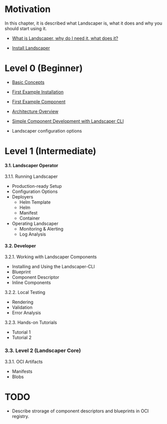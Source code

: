 # Motivation
In this chapter, it is described what Landscaper is, what it does and why you should start using it.

- [What is Landscaper, why do I need it, what does it?](motivation/motivation.md) 

- [Install Landscaper](./gettingstarted/install-landscaper-controller.md)

# Level 0 (Beginner)

- [Basic Concepts](./level_0/basic_concepts.md)

- [First Example Installation](./level_0/first_example_installation.md)

- [First Example Component](./level_0/first_example_component.md)

- [Architecture Overview](./level_0/basic_architecture.md)
  
- [Simple Component Development with Landscaper CLI](https://github.com/gardener/landscapercli)
  
- Landscaper configuration options

# Level 1 (Intermediate) 

#### 3.1. Landscaper Operator

3.1.1. Running Landscaper
  - Production-ready Setup
  - Configuration Options
  - Deployers
    - Helm Template 
    - Helm 
    - Manifest
    - Container 
  - Operating Landscaper
    - Monitoring & Alerting
    - Log Analysis

#### 3.2. Developer
  
3.2.1. Working with Landscaper Components
- Installing and Using the Landscaper-CLI
- Blueprint
- Component Descriptor
- Inline Components

3.2.2. Local Testing
  - Rendering
  - Validation
  - Error Analysis

3.2.3. Hands-on Tutorials
- Tutorial 1
- Tutorial 2 


### 3.3. Level 2 (Landscaper Core)

3.3.1. OCI Artifacts
- Manifests
- Blobs

# TODO
- Describe strorage of component descriptors and blueprints in OCI registry.

